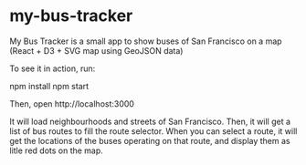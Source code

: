 # my-bus-tracker
My Bus Tracker is a small app to show buses of San Francisco on a map (React + D3 + SVG map using GeoJSON data)

To see it in action, run:

npm install
npm start

Then, open http://localhost:3000

It will load neighbourhoods and streets of San Francisco. Then, it will get a list of bus routes to fill the route selector. When you can select a route, it will get the locations of the buses operating on that route, and display them as litle red dots on the map.
